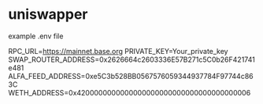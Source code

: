 # uniswapper

example .env file


RPC_URL=https://mainnet.base.org
PRIVATE_KEY=Your_private_key
SWAP_ROUTER_ADDRESS=0x2626664c2603336E57B271c5C0b26F421741e481
ALFA_FEED_ADDRESS=0xe5C3b528BB0567576059344937784F97744c863C
WETH_ADDRESS=0x4200000000000000000000000000000000000006
